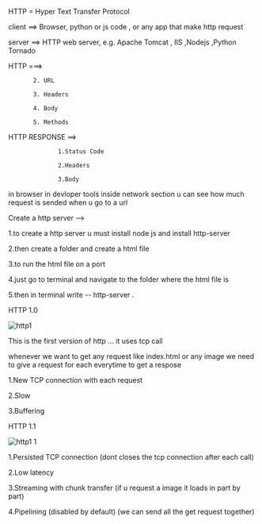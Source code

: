 HTTP = Hyper Text Transfer Protocol

client ==> Browser, python or js code , or any app that make http request

server ==> HTTP web server, e.g. Apache Tomcat , IIS ,Nodejs ,Python Tornado 

HTTP  ===> 

           2. URL
           
           3. Headers
           
           4. Body

           5. Methods

HTTP RESPONSE ==> 

                  1.Status Code 
                  
                  2.Headers
                  
                  3.Body

in browser in devloper tools inside network section u can see how much request is sended when u go to a url

Create a http server -->

1.to create a http server u must install node js and install http-server

2.then create a folder and create a html file

3.to run the html file on a port 

4.just go to terminal and navigate to the folder where the html file is

5.then in terminal write -- http-server .

HTTP 1.0 

   ![http1](https://github.com/user-attachments/assets/abeed719-2249-4a72-9300-64e6cfabf9b7)

   This is the first version of http ... it uses tcp call

   whenever we want to get any request like index.html or any image we need to give a request for each everytime to get a respose

   1.New TCP connection with each request

   2.Slow

   3.Buffering



HTTP 1.1

   ![http1 1](https://github.com/user-attachments/assets/ec2e4e3a-b3e6-47f2-9b92-b4009e6e4456)

   1.Persisted TCP connection (dont closes the tcp connection after each call)

   2.Low latency

   3.Streaming with chunk transfer (if u request a image it loads in part by part)

   4.Pipelining (disabled by default) (we can send all the get request together)